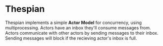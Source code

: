Thespian
============
Thespian implements a simple __Actor Model__ for concurrency, using multiprocessing.
Actors have an inbox they'll consume messages from.
Actors communicate with other actors by sending messages to their inbox.
Sending messages will block if the recieving actor's inbox is full.
